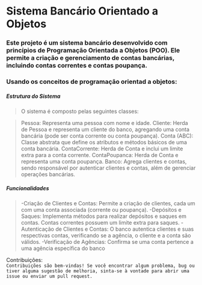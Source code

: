 # Sistema Bancário Orientado a Objetos

### Este projeto é um sistema bancário desenvolvido com princípios de Programação Orientada a Objetos (POO). Ele permite a criação e gerenciamento de contas bancárias, incluindo contas correntes e contas poupança.

### Usando os conceitos de programação orientad a objetos:

##### Estrutura do Sistema

> O sistema é composto pelas seguintes classes:

> Pessoa: Representa uma pessoa com nome e idade.
> Cliente: Herda de Pessoa e representa um cliente do banco, agregando uma conta bancária (pode ser conta corrente ou conta poupança).
> Conta (ABC): Classe abstrata que define os atributos e métodos básicos de uma conta bancária.
> ContaCorrente: Herda de Conta e inclui um limite extra para a conta corrente.
> ContaPoupanca: Herda de Conta e representa uma conta poupança.
> Banco: Agrega clientes e contas, sendo responsável por autenticar clientes e contas, além de gerenciar operações bancárias.

##### Funcionalidades

> -Criação de Clientes e Contas: Permite a criação de clientes, cada um com uma conta associada (corrente ou poupança).
> -Depósitos e Saques: Implementa métodos para realizar depósitos e saques em contas. Contas correntes possuem um limite extra para saques.
> -Autenticação de Clientes e Contas: O banco autentica clientes e suas respectivas contas, verificando se a agência, o cliente e a conta são válidos.
> -Verificação de Agências: Confirma se uma conta pertence a uma agência específica do banco

Contribuições: <br>
`Contribuições são bem-vindas! Se você encontrar algum problema, bug ou tiver alguma sugestão de melhoria, sinta-se à vontade para abrir uma issue ou enviar um pull request.`
